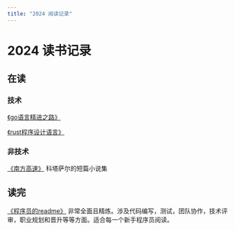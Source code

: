 ```yaml
---
title: "2024 阅读记录"
---
```


# 2024 读书记录

## 在读
### 技术
[《go语言精进之路》](https://book.douban.com/subject/35720728/)

[《rust程序设计语言》](https://kaisery.github.io/trpl-zh-cn/)

### 非技术 
[《南方高速》](https://book.douban.com/subject/27079479/) 科塔萨尔的短篇小说集



## 读完
[《程序员的readme》](https://book.douban.com/subject/36457109/) 非常全面且精炼。涉及代码编写，测试，团队协作，技术评审，职业规划和晋升等等方面。适合每一个新手程序员阅读。
